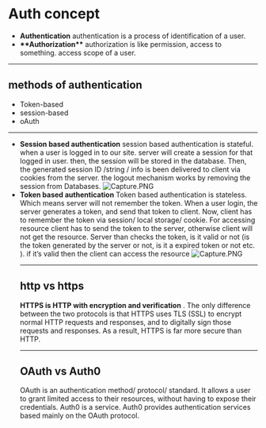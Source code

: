 # Auth concept

- **Authentication**
  authentication is a process of identification of a user.
- ************\*\*************Authorization************\*\*************
  authorization is like permission, access to something. access scope of a user.

---

## methods of authentication

- Token-based
- session-based
- oAuth

---

- **Session based authentication**
  session based authentication is stateful. when a user is logged in to our site. server will create a session for that logged in user. then, the session will be stored in the database. Then, the generated session ID /string / info is been delivered to client via cookies from the server.
  the logout mechanism works by removing the session from Databases.
  ![Capture.PNG](Auth%20concept%20620563dc60484d3f89bd57987df36b2f/Capture.png)
- **Token based authentication**
  Token based authentication is stateless. Which means server will not remember the token. When a user login, the server generates a token, and send that token to client. Now, client has to remember the token via session/ local storage/ cookie. For accessing resource client has to send the token to the server, otherwise client will not get the resource. Server than checks the token, is it valid or not (is the token generated by the server or not, is it a expired token or not etc. ). if it’s valid then the client can access the resource
  ![Capture.PNG](Auth%20concept%20620563dc60484d3f89bd57987df36b2f/Capture%201.png)
  ***
  ## http vs https
  **HTTPS is HTTP with encryption and verification**
  . The only difference between the two protocols is that HTTPS uses TLS (SSL) to encrypt normal HTTP requests and responses, and to digitally sign those requests and responses. As a result, HTTPS is far more secure than HTTP.
  ***
  ## OAuth vs Auth0
  OAuth is an authentication method/ protocol/ standard. It allows a user to grant limited access to their resources, without having to expose their credentials.
  Auth0 is a service. Auth0 provides authentication services based mainly on the OAuth protocol.
